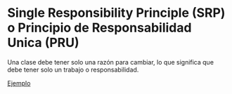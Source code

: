 # Single Responsibility Principle (SRP) o Principio de Responsabilidad Unica (PRU)
Una clase debe tener solo una razón para cambiar, lo que significa que debe tener solo un trabajo o responsabilidad.

[Ejemplo](no_srp/User.java)